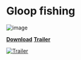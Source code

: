 # Gloop fishing
![image](https://github.com/Tommy-Bell/Portfolio/assets/138715171/0dd8ec67-852a-4140-bf6f-8838edf7affd)


**[Download](https://scoob2016.itch.io/gloop-fishing)**
**[Trailer](https://www.youtube.com/watch?v=on-H9vvmtWg)**

[![Trailer](https://img.youtube.com/vi/on-H9vvmtWg/0.jpg)](https://www.youtube.com/watch?v=on-H9vvmtWg)
